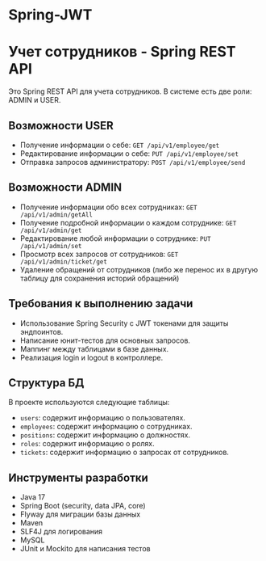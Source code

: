 # Spring-JWT
# Учет сотрудников - Spring REST API

Это Spring REST API для учета сотрудников. В системе есть две роли: ADMIN и USER.

## Возможности USER

- Получение информации о себе: `GET /api/v1/employee/get`
- Редактирование информации о себе: `PUT /api/v1/employee/set`
- Отправка запросов администратору: `POST /api/v1/employee/send`

## Возможности ADMIN

- Получение информации обо всех сотрудниках: `GET /api/v1/admin/getAll`
- Получение подробной информации о каждом сотруднике: `GET /api/v1/admin/get`
- Редактирование любой информации о сотруднике: `PUT /api/v1/admin/set`
- Просмотр всех запросов от сотрудников: `GET /api/v1/admin/ticket/get`
- Удаление обращений от сотрудников (либо же перенос их в другую таблицу для сохранения историй обращений)

## Требования к выполнению задачи

- Использование Spring Security с JWT токенами для защиты эндпоинтов.
- Написание юнит-тестов для основных запросов.
- Маппинг между таблицами в базе данных.
- Реализация login и logout в контроллере.

## Структура БД

В проекте используются следующие таблицы:

- `users`: содержит информацию о пользователях.
- `employees`: содержит информацию о сотрудниках.
- `positions`: содержит информацию о должностях.
- `roles`: содержит информацию о ролях.
- `tickets`: содержит информацию о запросах от сотрудников.

## Инструменты разработки

- Java 17
- Spring Boot (security, data JPA, core)
- Flyway для миграции базы данных
- Maven
- SLF4J для логирования
- MySQL
- JUnit и Mockito для написания тестов
